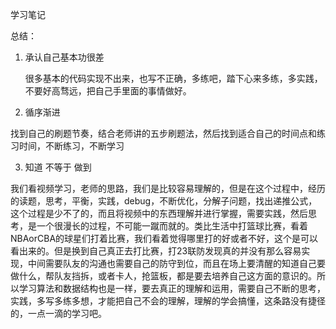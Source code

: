 学习笔记

总结：

1. 承认自己基本功很差

    很多基本的代码实现不出来，也写不正确，多练吧，踏下心来多练，多实践，不要好高骛远，把自己手里面的事情做好。
    
2. 循序渐进

找到自己的刷题节奏，结合老师讲的五步刷题法，然后找到适合自己的时间点和练习时间，不断练习，不断学习

3. 知道 不等于 做到

我们看视频学习，老师的思路，我们是比较容易理解的，但是在这个过程中，经历的读题，思考，平衡，实践，debug，不断优化，分解子问题，找出递推公式，这个过程是少不了的，而且将视频中的东西理解并进行掌握，需要实践，然后思考，是一个很漫长的过程，不可能一蹴而就的。类比生活中打篮球比赛，看着NBAorCBA的球星们打着比赛，我们看着觉得哪里打的好或者不好，这个是可以看出来的。但是换到自己真正去打比赛，打23联防发现真的并没有那么容易实现，中间需要队友的沟通也需要自己的防守到位，而且在场上要清醒的知道自己要做什么，帮队友挡拆，或者卡人，抢篮板，都是要去培养自己这方面的意识的。所以学习算法和数据结构也是一样，要去真正的理解和运用，需要自己不断的思考，实践，多写多练多想，才能把自己不会的理解，理解的学会搞懂，这条路没有捷径的，一点一滴的学习吧。
